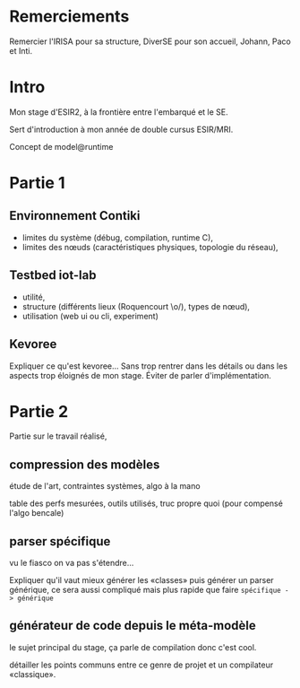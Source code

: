 Remerciements
==

Remercier l'IRISA pour sa structure, DiverSE pour son accueil, Johann, Paco et Inti.

Intro
==

Mon stage d'ESIR2, à la frontière entre l'embarqué et le SE.

Sert d'introduction à mon année de double cursus ESIR/MRI.

Concept de model@runtime

Partie 1
==

Environnement Contiki
--

* limites du système (débug, compilation, runtime C),
* limites des nœuds (caractéristiques physiques, topologie du réseau),

Testbed iot-lab
--

* utilité,
* structure (différents lieux (Roquencourt \o/), types de nœud),
* utilisation (web ui ou cli, experiment)

Kevoree
--

Expliquer ce qu'est kevoree… Sans trop rentrer dans les détails ou dans les aspects trop éloignés de mon stage. Éviter de parler d'implémentation.

Partie 2
==

Partie sur le travail réalisé,

compression des modèles
--

étude de l'art, contraintes systèmes, algo à la mano

table des perfs mesurées, outils utilisés, truc propre quoi (pour compensé l'algo bencale)

parser spécifique
--

vu le fiasco on va pas s'étendre…

Expliquer qu'il vaut mieux générer les «classes» puis générer un parser générique, ce sera aussi compliqué mais plus rapide que faire `spécifique -> générique`

générateur de code depuis le méta-modèle
--

le sujet principal du stage, ça parle de compilation donc c'est cool.

détailler les points communs entre ce genre de projet et un compilateur «classique».
